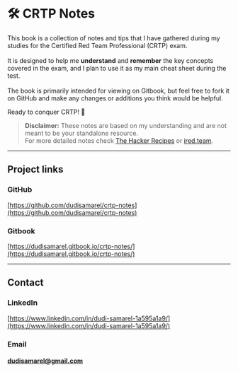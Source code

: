 # 🛠 CRTP Notes

This book is a collection of notes and tips that I have gathered during my studies for the Certified Red Team Professional (CRTP) exam.\
\
It is designed to help me **understand** and **remember** the key concepts covered in the exam, and I plan to use it as my main cheat sheet during the test. \
\
The book is primarily intended for viewing on Gitbook, but feel free to fork it on GitHub and make any changes or additions you think would be helpful.

Ready to conquer CRTP! 🚀

> **Disclaimer:** These notes are based on my understanding and are not meant to be your standalone resource.\
> For more detailed notes check [The Hacker Recipes](https://www.thehacker.recipes/) or [ired.team](https://www.ired.team/).

***

## Project links

### GitHub&#x20;

[https://github.com/dudisamarel/crtp-notes](https://github.com/dudisamarel/crtp-notes)

### Gitbook&#x20;

[https://dudisamarel.gitbook.io/crtp-notes/](https://dudisamarel.gitbook.io/crtp-notes/)

***

## Contact

### LinkedIn &#x20;

[https://www.linkedin.com/in/dudi-samarel-1a595a1a9/](https://www.linkedin.com/in/dudi-samarel-1a595a1a9/)

### Email&#x20;

#### dudisamarel@gmail.com



